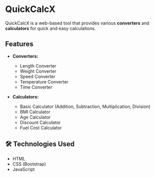 # QuickCalcX

QuickCalcX is a web-based tool that provides various **converters** and **calculators** for quick and easy calculations.

## Features

- **Converters:**
  - Length Converter
  - Weight Converter
  - Speed Converter
  - Temperature Converter
  - Time Converter

- **Calculators:**
  - Basic Calculator (Addition, Subtraction, Multiplication, Division)
  - BMI Calculator
  - Age Calculator
  - Discount Calculator
  - Fuel Cost Calculator

## 🛠️ Technologies Used

- HTML
- CSS (Bootstrap)
- JavaScript
